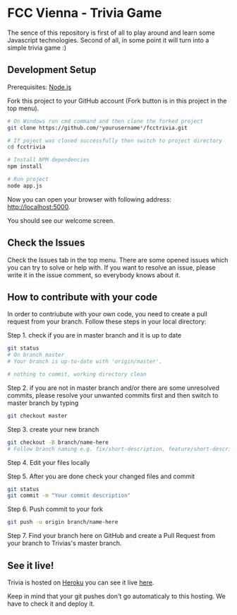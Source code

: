 # FCC Vienna - Trivia Game
The sence of this repository is first of all to play around and learn some Javascript technologies.
Second of all, in some point it will turn into a simple trivia game :)

Development Setup
---------------

Prerequisites: [Node.js](http://nodejs.org/) 

Fork this project to your GitHub account (Fork button is in this project in the top menu).

```bash
# On Windows run cmd command and then clone the forked project
git clone https://github.com/*yourusername*/fcctrivia.git

# If poject was cloned successfully then switch to project directory
cd fcctrivia

# Install NPM dependencies
npm install

# Run project
node app.js
```

Now you can open your browser with following address: [http://localhost:5000](http://localhost:5000).

You should see our welcome screen.

Check the Issues
---------------
Check the Issues tab in the top menu. There are some opened issues which you can try to solve or help with.
If you want to resolve an issue, please write it in the issue comment, so everybody knows about it.

How to contribute with your code
---------------
In order to contriubute with your own code, you need to create a pull request from your branch. Follow these steps in your local directory:

Step 1. check if you are in master branch and it is up to date
```bash
git status
# On branch master
# Your branch is up-to-date with 'origin/master'.

# nothing to commit, working directory clean
```
Step 2. if you are not in master branch and/or there are some unresolved commits, please resolve your unwanted commits first and then switch to master branch by typing
```bash
git checkout master
```
Step 3. create your new branch
```bash
git checkout -B branch/name-here
# Follow branch naming e.g. fix/short-description, feature/short-description
```
Step 4. Edit your files locally

Step 5. After you are done check your changed files and commit
```bash
git status
git commit -m "Your commit description" 
```
Step 6. Push commit to your fork
```bash
git push -u origin branch/name-here
```
Step 7. Find your branch here on GitHub and create a Pull Request from your branch to Trivias's master branch.

See it live!
---------------
Trivia is hosted on [Heroku](https://heroku.com/) you can see it live [here](https://trivia-demo-app.herokuapp.com/).

Keep in mind that your git pushes don't go automaticaly to this hosting. We have to check it and deploy it.

